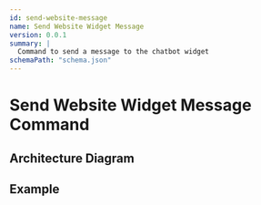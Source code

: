 ```yaml
---
id: send-website-message
name: Send Website Widget Message
version: 0.0.1
summary: |
  Command to send a message to the chatbot widget
schemaPath: "schema.json"
---
```

# Send Website Widget Message Command

## Architecture Diagram

<NodeGraph />

<SchemaViewer file="schema.json" />

## Example

```json title="Message Example"

```
